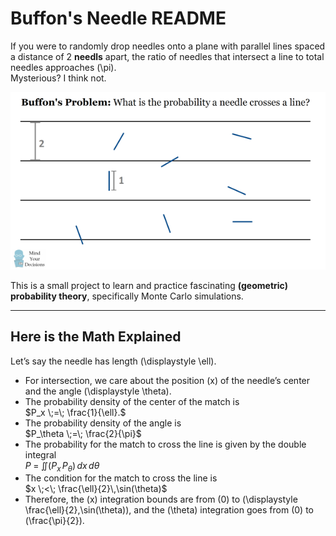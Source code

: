 # Buffon's Needle README

If you were to randomly drop needles onto a plane with parallel lines spaced a distance of 2 **needls** apart, the ratio of needles that intersect a line to total needles approaches \(\pi\).  
Mysterious? I think not.  

![Buffon’s Needle Demo](buffons-needle-visual.png)

This is a small project to learn and practice fascinating **(geometric) probability theory**, specifically Monte Carlo simulations.

---

## Here is the Math Explained

Let’s say the needle has length \(\displaystyle \ell\).

- For intersection, we care about the position \(x\) of the needle’s center and the angle \(\displaystyle \theta\).
- The probability density of the center of the match is  
  $P_x \;=\; \frac{1}{\ell}.$
- The probability density of the angle is  
  $P_\theta \;=\; \frac{2}{\pi}$
- The probability for the match to cross the line is given by the double integral  
  $P \;=\; \iint \bigl(P_x \,P_\theta\bigr)\,dx\,d\theta$
- The condition for the match to cross the line is  
  $x \;<\; \frac{\ell}{2}\,\sin(\theta)$
- Therefore, the \(x\) integration bounds are from \(0\) to \(\displaystyle \frac{\ell}{2}\,\sin(\theta)\), and the \(\theta\) integration goes from \(0\) to \(\frac{\pi}{2}\).

